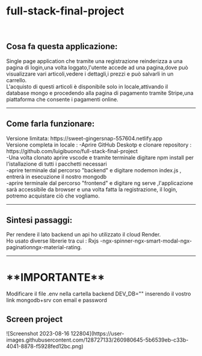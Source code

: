 # full-stack-final-project
<br>
 <h2>Cosa fa questa applicazione:</h2>
 <p>Single page application che tramite una registrazione reinderizza a una <br>
  pagina di login,una volta loggato,l'utente accede ad una pagina,dove può <br>
  visualizzare vari articoli,vedere i dettagli,i prezzi e può salvarli in un <br>
  carrello.<br>
  L'acquisto di questi articoli è disponibile solo in locale,attivando il <br>
  database mongo e procedendo alla pagina di pagamento tramite Stripe,una <br>
  piattaforma che consente i pagamenti online.<br>
 </p>
 <hr>
 <h2>Come farla funzionare:</h2>
 <p>Versione limitata: https://sweet-gingersnap-557604.netlify.app <br>
 Versione completa in locale :
 -Aprire GitHub Deskotp e clonare repository : https://github.com/luigibuono/full-stack-final-project <br>
 -Una volta clonato aprire vscode e tramite terminale digitare npm install per l'istallazione di tutti i pacchetti necessari <br>
  -aprire terminale dal percorso "backend" e digitare nodemon index.js , entrerà in esecuzione il nostro mongodb <br>
  -aprire terminale dal percorso "frontend" e digitare ng serve ,l'applicazione sarà accessibile da browser e una volta fatta la registrazione, il login, potremo acquistare ciò che vogliamo. <br>
 </p>
 <hr> 
 <h2>Sintesi passaggi:</h2>
 Per rendere il lato backend un api ho utilizzato il cloud Render. <br>
 Ho usato diverse librerie tra cui : Rxjs -ngx-spinner-ngx-smart-modal-ngx-paginationngx-material-rating. <br>
<hr>
 <h1>**IMPORTANTE**</h1>
 Modificare il file .env nella cartella backend DEV_DB="" inserendo il vostro link mongodb+srv con email e password <br>

 <h2>Screen project</h2>
![Screenshot 2023-08-16 122804](https://user-images.githubusercontent.com/128727133/260980645-5b6539eb-c33b-4041-8878-f5928fed12bc.png)


